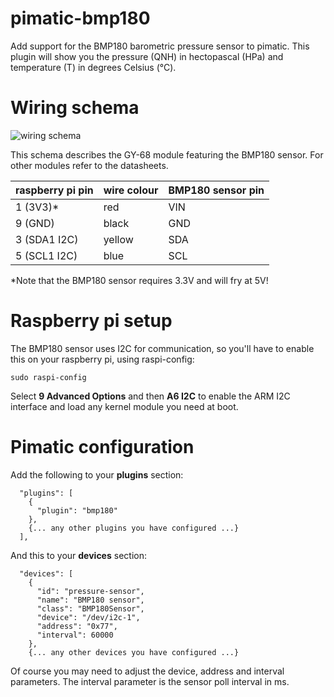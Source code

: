pimatic-bmp180
=======================

Add support for the BMP180 barometric pressure sensor to pimatic.
This plugin will show you the pressure (QNH) in hectopascal (HPa) and temperature (T) in degrees Celsius (°C).

Wiring schema
=======================
![wiring schema](https://github.com/int020h/pimatic-bmp180/blob/master/RPi%20%2B%20BMP180.png)

This schema describes the GY-68 module featuring the BMP180 sensor. For other modules refer to the datasheets.

raspberry pi pin | wire colour | BMP180 sensor pin
-----------------|-------------|------------------
1 (3V3)*         | red         | VIN
9 (GND)          | black       | GND
3 (SDA1 I2C)     | yellow      | SDA
5 (SCL1 I2C)     | blue        | SCL

*Note that the BMP180 sensor requires 3.3V and will fry at 5V!

Raspberry pi setup
=======================
The BMP180 sensor uses I2C for communication, so you'll have to enable this on your raspberry pi, using raspi-config:

```
sudo raspi-config
```

Select **9 Advanced Options** and then **A6 I2C** to enable the ARM I2C interface and load any kernel module you need at boot.

Pimatic configuration
========================
Add the following to your **plugins** section:
```
  "plugins": [
    {
      "plugin": "bmp180"
    },
    {... any other plugins you have configured ...}
  ],
```
And this to your **devices** section:
```
  "devices": [
    {
      "id": "pressure-sensor",
      "name": "BMP180 sensor",
      "class": "BMP180Sensor",
      "device": "/dev/i2c-1",
      "address": "0x77",
      "interval": 60000
    },
    {... any other devices you have configured ...}
```
Of course you may need to adjust the device, address and interval parameters. The interval parameter is the sensor poll interval in ms.
